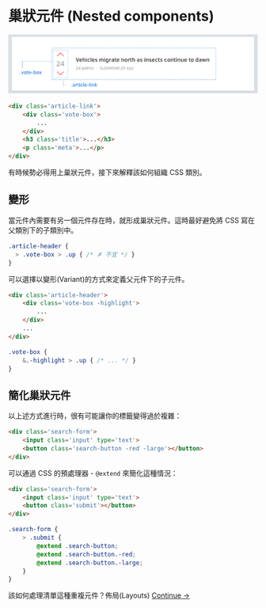 # 巢狀元件 (Nested components)

![](images/component-nesting.png)

~~~html
<div class='article-link'>
	<div class='vote-box'>
		...
	</div>
	<h3 class='title'>...</h3>
	<p class='meta'>...</p>
</div>
~~~

有時候勢必得用上巢狀元件，接下來解釋該如何組織 CSS 類別。

<!--
Sometimes it's necessary to nest components. Here are some guidelines for doing that.
-->

## 變形

當元件內需要有另一個元件存在時，就形成巢狀元件。這時最好避免將 CSS 寫在父類別下的子類別中。

<!--
A component may need to appear a certain way when nested in another component. Avoid modifying the nested component by reaching into it from the containing component.
-->

~~~scss
.article-header {
  > .vote-box > .up { /* ✗ 不宜 */ }
}
~~~

可以選擇以變形(Variant)的方式來定義父元件下的子元件。

<!--
Instead, prefer to add a variant to the nested component and apply it from the containing component.
-->

~~~html
<div class='article-header'>
	<div class='vote-box -highlight'>
		...
	</div>
	...
</div>
~~~

~~~scss
.vote-box {
	&.-highlight > .up { /* ... */ }
}
~~~

## 簡化巢狀元件

以上述方式進行時，很有可能讓你的標籤變得過於複雜：

<!-- Sometimes, when nesting components, your markup can get dirty: -->

~~~html
<div class='search-form'>
	<input class='input' type='text'>
	<button class='search-button -red -large'></button>
</div>
~~~

可以通過 CSS 的預處理器 - `@extend` 來簡化這種情況：

<!-- You can simplify this by using your CSS preprocessor's `@extend` mechanism: -->

~~~html
<div class='search-form'>
	<input class='input' type='text'>
	<button class='submit'></button>
</div>
~~~

~~~scss
.search-form {
	> .submit {
		@extend .search-button;
		@extend .search-button.-red;
		@extend .search-button.-large;
	}
}
~~~

該如何處理清單這種重複元件？佈局(Layouts)
[Continue →](layouts.md)

<!-- What about repeating elements like lists? Learn about Layouts. -->

